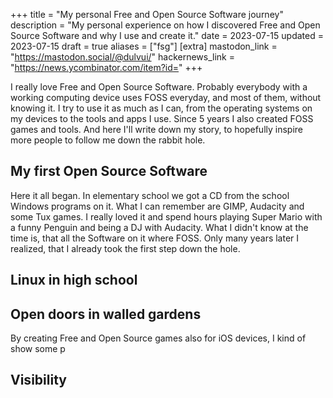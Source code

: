 +++
title = "My personal Free and Open Source Software journey"
description = "My personal experience on how I discovered Free and Open Source Software and why I use and create it."
date = 2023-07-15
updated = 2023-07-15
draft = true
aliases = ["fsg"]
[extra]
mastodon_link = "https://mastodon.social/@dulvui/"
hackernews_link = "https://news.ycombinator.com/item?id="
+++

I really love Free and Open Source Software.
Probably everybody with a working computing device uses FOSS everyday, and most of them, without knowing it.
I try to use it as much as I can, from the operating systems on my devices to the tools and apps I use.
Since 5 years I also created FOSS games and tools.
And here I'll write down my story, to hopefully inspire more people to follow me down the rabbit hole.

## My first Open Source Software
Here it all began.
In elementary school we got a CD from the school Windows programs on it.
What I can remember are GIMP, Audacity and some Tux games.
I really loved it and spend hours playing Super Mario with a funny Penguin and being a DJ with Audacity.
What I didn't know at the time is, that all the Software on it where FOSS. 
Only many years later I realized, that I already took the first step down the hole.

## Linux in high school

## Open doors in walled gardens
By creating Free and Open Source games also for iOS devices, I kind of show some p

## Visibility
